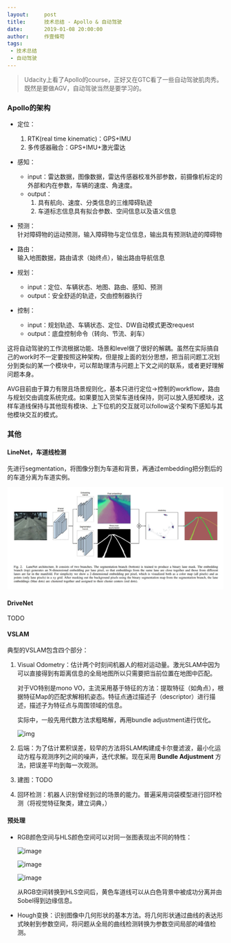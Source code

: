 ```yaml
---
layout:     post
title:      技术总结 - Apollo & 自动驾驶
date:       2019-01-08 20:00:00
author:     作壹條苟
tags:
 - 技术总结
 - 自动驾驶
---
```


> Udacity上看了Apollo的course，正好又在GTC看了一些自动驾驶肌肉秀。既然是要做AGV，自动驾驶当然是要学习的。

### Apollo的架构

* 定位：
	1. RTK(real time kinematic)：GPS+IMU
	2. 多传感器融合：GPS+IMU+激光雷达

* 感知：  
	* input：雷达数据，图像数据，雷达传感器校准外部参数，前摄像机标定的外部和内在参数，车辆的速度、角速度。  
	* output：  
		1. 具有航向、速度、分类信息的三维障碍轨迹
		2. 车道标志信息具有拟合参数、空间信息以及语义信息

* 预测：  
	针对障碍物的运动预测，输入障碍物与定位信息，输出具有预测轨迹的障碍物

* 路由：  
	输入地图数据，路由请求（始终点），输出路由导航信息

* 规划：  
	* input：定位、车辆状态、地图、路由、感知、预测   
	* output：安全舒适的轨迹，交由控制器执行   

* 控制：  
	* input：规划轨迹、车辆状态、定位、DW自动模式更改request  
	* output：底盘控制命令（转向、节流、刹车）  

这将自动驾驶的工作流根据功能、场景和level做了很好的解耦。虽然在实际搞自己的work时不一定要按照这种架构，但是按上面的划分思想，把当前问题工况划分到类似的某一个模块中，可以帮助理清与问题上下文之间的联系，或者更好理解问题本身。

AVG目前由于算力有限且场景规则化，基本只进行定位->控制的workflow，路由与规划交由调度系统完成。如果要加入货架车道线保持，则可以放入感知模块，这样车道线保持与其他现有模块、上下位机的交互就可以follow这个架构下感知与其他模块交互的模式。

### 其他

#### LineNet，车道线检测

先进行segmentation，将图像分割为车道和背景，再通过embedding把分割后的的车道分离为车道实例。

![image](/img/in-post/lanenet.jpg)

#### DriveNet

TODO

#### VSLAM

典型的VSLAM包含四个部分：

1. Visual Odometry：估计两个时刻间机器人的相对运动量。激光SLAM中因为可以直接得到有距离信息的全局地图所以只需要把当前位置在地图中匹配。

   对于VO特别是mono VO，主流采用基于特征的方法：提取特征（如角点），根据特征Map的匹配求解相机姿态。特征点通过描述子（descriptor）进行描述，描述子为特征点与周围领域的信息。

   实际中，一般先用代数方法求粗略解，再用bundle adjustment进行优化。

   ![img](/img/vslam-feature.jpg)

2. 后端：为了估计累积误差，较早的方法将SLAM构建成卡尔曼滤波，最小化运动方程与观测序列之间的噪声，迭代求解。现在采用 **Bundle Adjustment** 方法，把误差平均到每一次观测。

3. 建图：TODO

4. 回环检测：机器人识别曾经到过的场景的能力。普遍采用词袋模型进行回环检测（将视觉特征聚类，建立词典，）

#### 预处理

* RGB颜色空间与HLS颜色空间可以对同一张图表现出不同的特性：

	![image](/img/lane-screenshot.jpg)

	![image](/img/colorspace-1.jpg)

	![image](/img/colorspace-2.jpg)

 	从RGB空间转换到HLS空间后，黄色车道线可以从白色背景中被成功分离并由Sobel得到边缘信息。

* Hough变换：识别图像中几何形状的基本方法。将几何形状通过曲线的表达形式映射到参数空间，将问题从全局的曲线检测转换为参数空间局部的峰值检测。